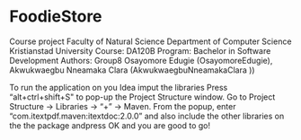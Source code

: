 # FoodieStore 
Course project Faculty of Natural Science Department of Computer Science Kristianstad University Course: DA120B Program: Bachelor in Software Development Authors: Group8 Osayomore Edugie (OsayomoreEdugie), Akwukwaegbu Nneamaka Clara (AkwukwaegbuNneamakaClara ))

To run the application on you Idea 
imput the libraries Press “alt+ctrl+shift+S" to pop-up the Project Structure window. Go to Project Structure -> Libraries -> “+” -> Maven.
From the popup, enter “com.itextpdf.maven:itextdoc:2.0.0” and also include the other libraries on the the package andpress OK and you are good to go!
